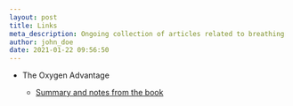 ```yaml
---
layout: post
title: Links
meta_description: Ongoing collection of articles related to breathing
author: john_doe
date: 2021-01-22 09:56:50
---
```

* The Oxygen Advantage

  * [Summary and notes from the book](https://blas.com/the-oxygen-advantage/)